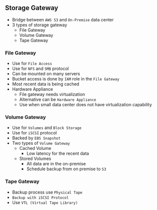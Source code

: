 ## Storage Gateway

- Bridge between `AWS S3` and `On-Premise` data center
- 3 types of storage gateway
  - File Gateway
  - Volume Gateway
  - Tape Gateway

### File Gateway

- Use for `File Access`
- Use for `NFS` and `SMB` protocol
- Can be mounted on many servers
- Bucket access is done by `IAM` role in the `File Gateway`
- Most recent data is being cached
- Hardware Appliance
  - File gateway needs virtualization
  - Alternative can be `Hardware Appliance`
  - Use when small data center does not have virtualization capability

### Volume Gateway

- Use for `Volumes` and `Block Storage`
- Use for `iSCSI` protocol
- Backed by `EBS Snapshot`
- Two types of `Volume Gateway`
  - Cached Volume
    - Low latency for the recent data
  - Stored Volumes
    - All data are in the on-premise
    - Schedule backup from on premise to `S3`

### Tape Gateway

- Backup process use `Physical Tape`
- `Backup with iSCSI Protocol`
- Use `VTL (Virtual Tape Library)`

